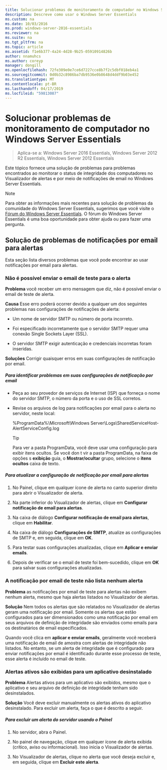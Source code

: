 ```yaml
---
title: Solucionar problemas de monitoramento de computador no Windows Server Essentials
description: Descreve como usar o Windows Server Essentials
ms.custom: na
ms.date: 10/03/2016
ms.prod: windows-server-2016-essentials
ms.reviewer: na
ms.suite: na
ms.tgt_pltfrm: na
ms.topic: article
ms.assetid: f1e6b377-4a24-4d28-9b25-05910914826b
author: nnamuhcs
ms.author: coreyp
manager: dongill
ms.openlocfilehash: 72fe309e0e7ce6d7227cce8b7f2c5dbf018eb4a1
ms.sourcegitcommit: 0d0b32c8986ba7db9536e0b8648d4ddf9b03e452
ms.translationtype: MT
ms.contentlocale: pt-BR
ms.lasthandoff: 04/17/2019
ms.locfileid: "59813087"
---
```

# <a name="troubleshoot-computer-monitoring-in-windows-server-essentials"></a>Solucionar problemas de monitoramento de computador no Windows Server Essentials

>Aplica-se a: Windows Server 2016 Essentials, Windows Server 2012 R2 Essentials, Windows Server 2012 Essentials

Este tópico fornece uma solução de problemas para problemas encontrados ao monitorar o status de integridade dos computadores no Visualizador de alertas e por meio de notificações de email no Windows Server Essentials.  
  
> [!NOTE]
>  Para obter as informações mais recentes para solução de problemas da comunidade do Windows Server Essentials, sugerimos que você visite o [Fórum do Windows Server Essentials](https://social.technet.microsoft.com/Forums/winserveressentials/threads). O fórum do Windows Server Essentials é uma boa oportunidade para obter ajuda ou para fazer uma pergunta.  
  
##  <a name="BKMK_TS"></a> Solução de problemas de notificações por email para alertas  
 Esta seção lista diversos problemas que você pode encontrar ao usar notificações por email para alertas.  
  
### <a name="cannot-send-the-test-email-for-the-alert"></a>Não é possível enviar o email de teste para o alerta  
 **Problema** você receber um erro mensagem que diz, não é possível enviar o email de teste de alerta.  
  
 **Causa** Esse erro poderá ocorrer devido a qualquer um dos seguintes problemas nas configurações de notificações de alerta:  
  
-   Um nome de servidor SMTP ou número de porta incorreto.  
  
-   Foi especificado incorretamente que o servidor SMTP requer uma conexão Single Sockets Layer (SSL).  
  
-   O servidor SMTP exigir autenticação e credenciais incorretas foram inseridas.  
  
 **Soluções** Corrigir quaisquer erros em suas configurações de notificação por email.  
  
##### <a name="to-identify-issues-in-your-email-notification-settings"></a>Para identificar problemas em suas configurações de notificação por email  
  
-   Peça ao seu provedor de serviços de Internet (ISP) que forneça o nome do servidor SMTP, o número da porta e o uso de SSL corretos.  
  
-   Revise os arquivos de log para notificações por email para o alerta no servidor, neste local:  
  
     %ProgramData%\Microsoft\Windows Server\Logs\SharedServiceHost-AlertServiceConfig.log  
  
    > [!TIP]
    >  Para ver a pasta ProgramData, você deve usar uma configuração para exibir itens ocultos. Se você don t vir a pasta ProgramData, na faixa de opções s **exibição** guia, o **Mostrar/ocultar** grupo, selecione o **itens ocultos** caixa de texto.  
  
##### <a name="to-update-your-email-notification-setup-for-alerts"></a>Para atualizar a configuração de notificação por email para alertas  
  
1.  No Painel, clique em qualquer ícone de alerta no canto superior direito para abrir o Visualizador de alerta.  
  
2.  Na parte inferior do Visualizador de alertas, clique em **Configurar notificação de email para alertas**.  
  
3.  Na caixa de diálogo **Configurar notificação de email para alertas**, clique em **Habilitar**.  
  
4.  Na caixa de diálogo **Configurações de SMTP**, atualize as configurações de SMTP e, em seguida, clique em **OK**.  
  
5.  Para testar suas configurações atualizadas, clique em **Aplicar e enviar emails**.  
  
6.  Depois de verificar se o email de teste foi bem-sucedido, clique em **OK** para salvar suas configurações atualizadas.  
  
### <a name="test-email-notification-does-not-list-any-alerts"></a>A notificação por email de teste não lista nenhum alerta  
 **Problema** as notificações por email de teste para alertas não exibem nenhum alerta, mesmo que haja alertas listados no Visualizador de alertas.  
  
 **Solução** Nem todos os alertas que são relatados no Visualizador de alertas geram uma notificação por email. Somente os alertas que estão configurados para ser dimensionados como uma notificação por email em seus arquivos de definição de integridade são enviados como emails para os destinatários de email especificados.  
  
 Quando você clica em **aplicar e enviar emails**, geralmente você receberá uma notificação de email de amostra com alertas de integridade não listados. No entanto, se um alerta de integridade que é configurado para enviar notificações por email é identificado durante esse processo de teste, esse alerta é incluído no email de teste.  
  
### <a name="active-alerts-are-displayed-for-an-uninstalled-application"></a>Alertas ativos são exibidas para um aplicativo desinstalado  
 **Problema** Alertas ativos para um aplicativo são exibidos, mesmo que o aplicativo e seu arquivo de definição de integridade tenham sido desinstalados.  
  
 **Solução** Você deve excluir manualmente os alertas ativos do aplicativo desinstalado. Para excluir um alerta, faça o que é descrito a seguir.  
  
##### <a name="to-delete-an-alert-from-the-server-by-using-the-dashboard"></a>Para excluir um alerta do servidor usando o Painel  
  
1.  No servidor, abra o Painel.  
  
2.  No painel de navegação, clique em qualquer ícone de alerta exibida (crítico, aviso ou informacional). Isso inicia o Visualizador de alertas.  
  
3.  No Visualizador de alertas, clique no alerta que você deseja excluir e, em seguida, clique em **Excluir este alerta**.
